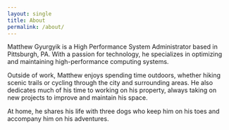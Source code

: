 ```yaml
---
layout: single
title: About
permalink: /about/
---
```


Matthew Gyurgyik is a High Performance System Administrator based in
Pittsburgh, PA. With a passion for technology, he specializes in optimizing and
maintaining high-performance computing systems.

Outside of work, Matthew enjoys spending time outdoors, whether hiking scenic
trails or cycling through the city and surrounding areas. He also dedicates
much of his time to working on his property, always taking on new projects to
improve and maintain his space.

At home, he shares his life with three dogs who keep him on his toes and
accompany him on his adventures.

